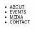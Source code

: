 <section id="menu">
  <ul>
    <li><a href="{{ site.baseurl }}/"><span>ABOUT</span></a></li>
    <li><a href="{{ site.baseurl }}/events/"><span>EVENTS</span></a></li>
    <li><a href="https://www.facebook.com/pages/Septentrion/357546467715618"><span>MEDIA</span></a></li>
    <li><a href="{{ site.baseurl }}/contact/"><span>CONTACT</span></a></li>
  </ul>
</section>